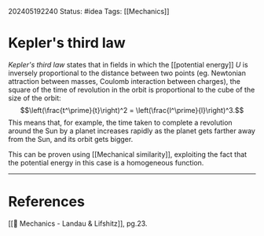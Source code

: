 202405192240
Status: #idea
Tags: [[Mechanics]]

# Kepler's third law

*Kepler's third law* states that in fields in which the [[potential energy]] $U$ is inversely proportional to the distance between two points (eg. Newtonian attraction between masses, Coulomb interaction between charges), the square of the time of revolution in the orbit is proportional to the cube of the size of the orbit:
$$\left(\frac{t^\prime}{t}\right)^2  = \left(\frac{l^\prime}{l}\right)^3.$$
This means that, for example, the time taken to complete a revolution around the Sun by a planet increases rapidly as the planet gets farther away from the Sun, and its orbit gets bigger.

This can be proven using [[Mechanical similarity]], exploiting the fact that the potential energy in this case is a homogeneous function. 

___
# References
[[📕 Mechanics - Landau & Lifshitz]], pg.23.